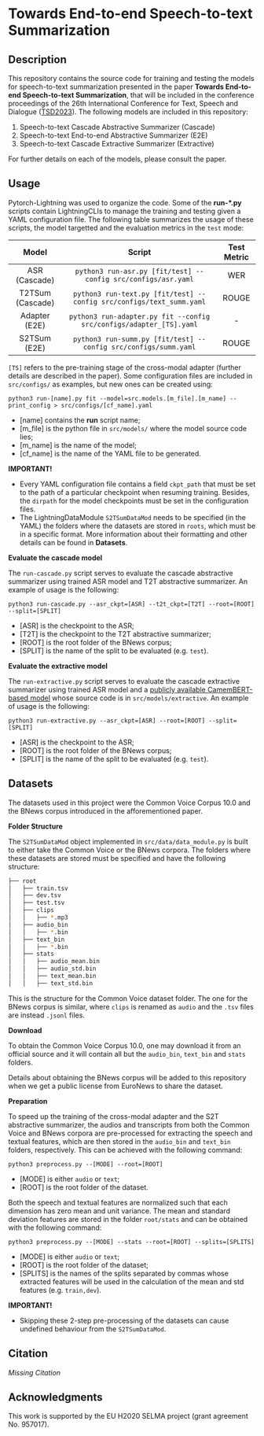 # Towards End-to-end Speech-to-text Summarization

## Description

This repository contains the source code for training and testing the models for speech-to-text summarization presented in the paper **Towards End-to-end Speech-to-text Summarization**, that will be included in the conference proceedings of the 26th International Conference for Text, Speech and Dialogue ([TSD2023](https://www.kiv.zcu.cz/tsd2023/index.php)). The following models are included in this repository:

1. Speech-to-text Cascade Abstractive Summarizer (Cascade)
2. Speech-to-text End-to-end Abstractive Summarizer (E2E)
3. Speech-to-text Cascade Extractive Summarizer (Extractive)

For further details on each of the models, please consult the paper.

## Usage

Pytorch-Lightning was used to organize the code. Some of the **run-*.py** scripts contain LightningCLIs to manage the training and testing given a YAML configuration file. The following table summarizes the usage of these scripts, the model targetted and the evaluation metrics in the `test` mode:

|       Model      |                               Script                               | Test Metric |
|:----------------:|:------------------------------------------------------------------:|:-----------:|
|   ASR (Cascade)  |     `python3 run-asr.py [fit/test] --config src/configs/asr.yaml`    |     WER     |
| T2TSum (Cascade) | `python3 run-text.py [fit/test] --config src/configs/text_summ.yaml` |    ROUGE    |
|   Adapter (E2E)  |  `python3 run-adapter.py fit --config src/configs/adapter_[TS].yaml` |      -      |
|   S2TSum (E2E)   |    `python3 run-summ.py [fit/test] --config src/configs/summ.yaml`   |    ROUGE    |

`[TS]` refers to the pre-training stage of the cross-modal adapter (further details are described in the paper). Some configuration files are included in `src/configs/` as examples, but new ones can be created using:

`python3 run-[name].py fit --model=src.models.[m_file].[m_name] --print_config > src/configs/[cf_name].yaml`

* [name] contains the **run** script name;
* [m_file] is the python file in `src/models/` where the model source code lies;
* [m_name] is the name of the model;
* [cf_name] is the name of the YAML file to be generated.

**IMPORTANT!** 
* Every YAML configuration file contains a field `ckpt_path` that must be set to the path of a particular checkpoint when resuming training. Besides, the `dirpath` for the model checkpoints must be set in the configuration files.
* The LightningDataModule `S2TSumDataMod` needs to be specified (in the YAML) the folders where the datasets are stored in `roots`, which must be in a specific format. More information about their formatting and other details can be found in **Datasets**.

**Evaluate the cascade model**

The `run-cascade.py` script serves to evaluate the cascade abstractive summarizer using trained ASR model and T2T abstractive summarizer. An example of usage is the following:

`python3 run-cascade.py --asr_ckpt=[ASR] --t2t_ckpt=[T2T] --root=[ROOT] --split=[SPLIT]`

* [ASR] is the checkpoint to the ASR;
* [T2T] is the checkpoint to the T2T abstractive summarizer;
* [ROOT] is the root folder of the BNews corpus;
* [SPLIT] is the name of the split to be evaluated (e.g. `test`).

**Evaluate the extractive model**

The `run-extractive.py` script serves to evaluate the cascade extractive summarizer using trained ASR model and a [publicly available CamemBERT-based model](https://github.com/ialifinaritra/Text_Summarization) whose source code is in `src/models/extractive`. An example of usage is the following:

`python3 run-extractive.py --asr_ckpt=[ASR] --root=[ROOT] --split=[SPLIT]`

* [ASR] is the checkpoint to the ASR;
* [ROOT] is the root folder of the BNews corpus;
* [SPLIT] is the name of the split to be evaluated (e.g. `test`).

## Datasets

The datasets used in this project were the Common Voice Corpus 10.0 and the BNews corpus introduced in the afforementioned paper.

**Folder Structure**

The `S2TSumDataMod` object implemented in `src/data/data_module.py` is built to either take the Common Voice or the BNews corpora. The folders where these datasets are stored must be specified and have the following structure:

```bash
├── root
│   ├── train.tsv
│   ├── dev.tsv
│   ├── test.tsv
│   ├── clips
│   │   ├── *.mp3
│   ├── audio_bin
│   │   ├── *.bin
│   ├── text_bin
│   │   ├── *.bin
│   ├── stats
│   │   ├── audio_mean.bin
│   │   ├── audio_std.bin
│   │   ├── text_mean.bin
│   │   ├── text_std.bin
```

This is the structure for the Common Voice dataset folder. The one for the BNews corpus is similar, where `clips` is renamed as `audio` and the `.tsv` files are instead `.jsonl` files.

**Download**

To obtain the Common Voice Corpus 10.0, one may download it from an official source and it will contain all but the `audio_bin`, `text_bin` and `stats` folders.

Details about obtaining the BNews corpus will be added to this repository when we get a public license from EuroNews to share the dataset.

**Preparation**

To speed up the training of the cross-modal adapter and the S2T abstractive summarizer, the audios and transcripts from both the Common Voice and BNews corpora are pre-processed for extracting the speech and textual features, which are then stored in the `audio_bin` and `text_bin` folders, respectively. This can be achieved with the following command:

`python3 preprocess.py --[MODE] --root=[ROOT]`

* [MODE] is either `audio` or `text`;
* [ROOT] is the root folder of the dataset.

Both the speech and textual features are normalized such that each dimension has zero mean and unit variance. The mean and standard deviation features are stored in the folder `root/stats` and can be obtained with the following command:

`python3 preprocess.py --[MODE] --stats --root=[ROOT] --splits=[SPLITS]`

* [MODE] is either `audio` or `text`;
* [ROOT] is the root folder of the dataset;
* [SPLITS] is the names of the splits separated by commas whose extracted features will be used in the calculation of the mean and std features (e.g. `train,dev`).

**IMPORTANT!** 
* Skipping these 2-step pre-processing of the datasets can cause undefined behaviour from the `S2TSumDataMod`.

## Citation

*Missing Citation*

## Acknowledgments

This work is supported by the EU H2020 SELMA project (grant agreement No. 957017).